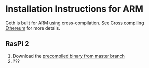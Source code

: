 # Installation Instructions for ARM

Geth is built for ARM using cross-compilation. See [Cross compiling Ethereum](https://github.com/ethereum/go-ethereum/wiki/Cross-compiling-Ethereum) for more details.

## RasPi 2

1. Download the [precompiled binary from master branch](https://build.ethdev.com/builds/ARM%20Go%20master%20branch/geth-ARM-latest.tar.bz2)
2. ???